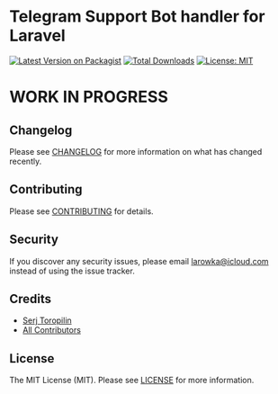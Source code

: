 # Telegram Support Bot handler for Laravel

[![Latest Version on Packagist](https://img.shields.io/packagist/v/larowka/support-bot.svg)](https://packagist.org/packages/larowka/support-bot)
[![Total Downloads](https://img.shields.io/packagist/dt/larowka/support-bot.svg)](https://packagist.org/packages/larowka/support-bot)
[![License: MIT](https://img.shields.io/badge/License-MIT-yellow.svg)](https://opensource.org/licenses/MIT)

# WORK IN PROGRESS

## Changelog

Please see [CHANGELOG](CHANGELOG.md) for more information on what has changed recently.

## Contributing

Please see [CONTRIBUTING](CONTRIBUTING.md) for details.

## Security

If you discover any security issues, please email larowka@icloud.com instead of using the issue tracker.

## Credits

- [Serj Toropilin](https://github.com/larowka)
- [All Contributors](../../contributors)

## License

The MIT License (MIT). Please see [LICENSE](LICENSE.md) for more information.